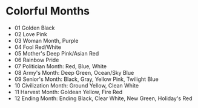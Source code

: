 # Colorful Months

* 01 Golden Black
* 02 Love Pink
* 03 Woman Month, Purple
* 04 Fool Red/White
* 05 Mother's Deep Pink/Asian Red
* 06 Rainbow Pride
* 07 Politician Month: Red, Blue, White
* 08 Army's Month: Deep Green, Ocean/Sky Blue
* 09 Senior's Month: Black, Gray, Yellow Pink, Twilight Blue
* 10 Civilization Month: Ground Yellow, Clean White
* 11 Harvest Month: Goldean Yellow, Fire Red
* 12 Ending Month: Ending Black, Clear White, New Green, Holiday's Red
